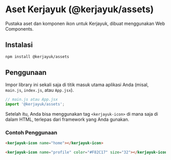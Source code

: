 # Aset Kerjayuk (@kerjayuk/assets)

Pustaka aset dan komponen ikon untuk Kerjayuk, dibuat menggunakan Web Components.

## Instalasi

```bash
npm install @kerjayuk/assets
```

## Penggunaan

Impor library ini sekali saja di titik masuk utama aplikasi Anda (misal, `main.js`, `index.js`, atau `App.jsx`).

```javascript
// main.js atau App.jsx
import '@kerjayuk/assets';
```

Setelah itu, Anda bisa menggunakan tag `<kerjayuk-icon>` di mana saja di dalam HTML, terlepas dari framework yang Anda gunakan.

### Contoh Penggunaan

```html
<kerjayuk-icon name="home"></kerjayuk-icon>

<kerjayuk-icon name="profile" color="#F82C17" size="32"></kerjayuk-icon>
```